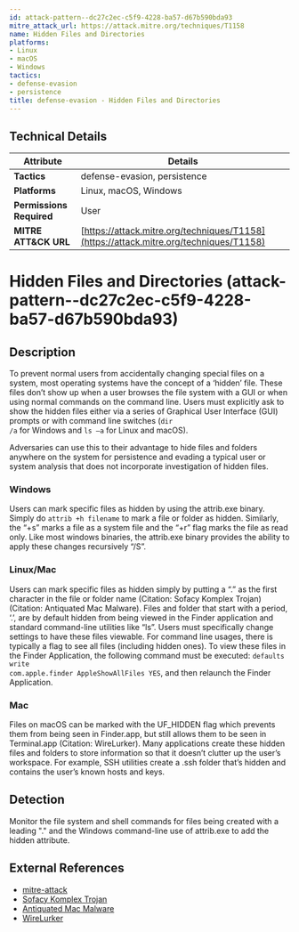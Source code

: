 ```yaml
---
id: attack-pattern--dc27c2ec-c5f9-4228-ba57-d67b590bda93
mitre_attack_url: https://attack.mitre.org/techniques/T1158
name: Hidden Files and Directories
platforms:
- Linux
- macOS
- Windows
tactics:
- defense-evasion
- persistence
title: defense-evasion - Hidden Files and Directories
---
```


## Technical Details

| Attribute | Details |
|-----------|----------|
| **Tactics** | defense-evasion, persistence |
| **Platforms** | Linux, macOS, Windows |
| **Permissions Required** | User |
| **MITRE ATT&CK URL** | [https://attack.mitre.org/techniques/T1158](https://attack.mitre.org/techniques/T1158) |

# Hidden Files and Directories (attack-pattern--dc27c2ec-c5f9-4228-ba57-d67b590bda93)

## Description
To prevent normal users from accidentally changing special files on a system, most operating systems have the concept of a ‘hidden’ file. These files don’t show up when a user browses the file system with a GUI or when using normal commands on the command line. Users must explicitly ask to show the hidden files either via a series of Graphical User Interface (GUI) prompts or with command line switches (<code>dir /a</code> for Windows and <code>ls –a</code> for Linux and macOS).

Adversaries can use this to their advantage to hide files and folders anywhere on the system for persistence and evading a typical user or system analysis that does not incorporate investigation of hidden files.

### Windows

Users can mark specific files as hidden by using the attrib.exe binary. Simply do <code>attrib +h filename</code> to mark a file or folder as hidden. Similarly, the “+s” marks a file as a system file and the “+r” flag marks the file as read only. Like most windows binaries, the attrib.exe binary provides the ability to apply these changes recursively “/S”.

### Linux/Mac

Users can mark specific files as hidden simply by putting a “.” as the first character in the file or folder name  (Citation: Sofacy Komplex Trojan) (Citation: Antiquated Mac Malware). Files and folder that start with a period, ‘.’, are by default hidden from being viewed in the Finder application and standard command-line utilities like “ls”. Users must specifically change settings to have these files viewable. For command line usages, there is typically a flag to see all files (including hidden ones). To view these files in the Finder Application, the following command must be executed: <code>defaults write com.apple.finder AppleShowAllFiles YES</code>, and then relaunch the Finder Application.

### Mac

Files on macOS can be marked with the UF_HIDDEN flag which prevents them from being seen in Finder.app, but still allows them to be seen in Terminal.app (Citation: WireLurker).
Many applications create these hidden files and folders to store information so that it doesn’t clutter up the user’s workspace. For example, SSH utilities create a .ssh folder that’s hidden and contains the user’s known hosts and keys.

## Detection
Monitor the file system and shell commands for files being created with a leading "." and the Windows command-line use of attrib.exe to add the hidden attribute.

## External References
- [mitre-attack](https://attack.mitre.org/techniques/T1158)
- [Sofacy Komplex Trojan](https://researchcenter.paloaltonetworks.com/2016/09/unit42-sofacys-komplex-os-x-trojan/)
- [Antiquated Mac Malware](https://blog.malwarebytes.com/threat-analysis/2017/01/new-mac-backdoor-using-antiquated-code/)
- [WireLurker](https://www.paloaltonetworks.com/content/dam/pan/en_US/assets/pdf/reports/Unit_42/unit42-wirelurker.pdf)
